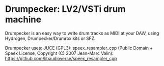 # Drumpecker: LV2/VSTi drum machine

Drumpecker is an easy way to write drum tracks as MIDI at your DAW, using Hydrogen, Drumpecker/Drumrox kits or SFZ.


Drumpecker uses:
JUCE (GPL3):
speex_resampler_cpp  (Public Domain + Speex License, Copyright (C) 2007 Jean-Marc Valin): https://github.com/libaudioverse/speex_resampler_cpp